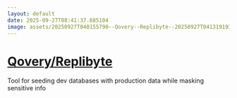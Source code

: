 ```yaml
---
layout: default
date: 2025-09-27T08:41:37.685104
image: assets/20250927T040155790--Qovery--Replibyte--20250927T041319193--cropped.png
---
```


# [Qovery/Replibyte](https://github.com/Qovery/Replibyte)

Tool for seeding dev databases with production data while masking sensitive info
